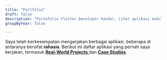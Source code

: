 ```yaml
---
title: "Portfolio"
draft: false
description: "Portofolio Flutter Developer handal. Lihat aplikasi mobile cepat & responsif untuk solusi bisnis Anda. Percayakan proyek Anda sekarang!"
groupByYear: false

---
```


Saya telah berkesempatan mengerjakan berbagai aplikasi, beberapa di antaranya bersifat **rahasia**. Berikut ini daftar aplikasi yang pernah saya kerjakan, termasuk [**Real-World Projects** ](/categories/real-world-projects/) dan [**Case Studies**](/categories/case-studies/).
